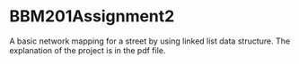 # BBM201Assignment2
A basic network mapping for a street by using linked list data structure. The explanation of the project is in the pdf file.
